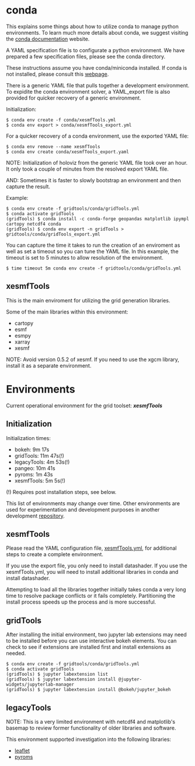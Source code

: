 # conda

This explains some things about how to utilize conda to
manage python environments.  To learn much more details about
conda, we suggest visiting the 
[conda documentation](https://docs.conda.io/projects/conda/en/latest/index.html) website.

A YAML specification file is to configurate a python environment.  We have prepared
a few specification files, please see the conda directory.

These instructions assume you have conda/miniconda installed.  If conda is not installed,
please consult this
[webpage](https://docs.conda.io/projects/conda/en/latest/user-guide/install/index.html).

There is a generic YAML file that pulls together a development environment.  To
expidite the conda environment solver, a YAML\_export file is also provided for
quicker recovery of a generic environment.

Initialization:
```
$ conda env create -f conda/xesmfTools.yml
$ conda env export > conda/xesmfTools_export.yml
```

For a quicker recovery of a conda environment, use the exported YAML file:
```
$ conda env remove --name xesmfTools
$ conda env create conda/xesmfTools_export.yaml
```

NOTE: Initialization of holoviz from the generic YAML file took over an hour.
It only took a couple of minutes from the resolved export YAML file.

AND: Sometimes it is faster to slowly bootstrap an environment and then
capture the result.

Example:
```
$ conda env create -f gridtools/conda/gridTools.yml
$ conda activate gridTools
(gridTools) $ conda install -c conda-forge geopandas matplotlib ipympl cartopy netcdf4 conda
(gridTools) $ conda env export -n gridTools > gridtools/conda/gridTools_export.yml
```

You can capture the time it takes to run the creation of an enviroment as well
as set a timeout so you can tune the YAML file.  In this example, the timeout
is set to 5 minutes to allow resolution of the environment.
```
$ time timeout 5m conda env create -f gridtools/conda/gridTools.yml
```

## xesmfTools

This is the main enviroment for utilizing the grid generation libraries.

Some of the main libraries within this environment:
 * cartopy
 * esmf
 * esmpy
 * xarray
 * xesmf

NOTE: Avoid version 0.5.2 of xesmf.  If you need to use the xgcm library,
      install it as a separate environment.

# Environments

Current operational environment for the grid toolset: ***xesmfTools***

## Initialization

Initialization times:
 * bokeh: 9m 17s
 * gridTools: 11m 47s(!)
 * legacyTools: 4m 53s(!)
 * pangeo: 10m 41s
 * pyroms: 1m 43s
 * xesmfTools: 5m 5s(!)

(!) Requires post installation steps, see below.

This list of environments may change over time.  Other environments
are used for experimentation and development purposes in another 
development [repository](https://github.com/jr3cermak/gridtools).

## xesmfTools

Please read the YAML configuration file,
[xesmfTools.yml](../../conda/xesmfTools.yml),
for additional steps to create a complete environment.

If you use the export file, you only need to install datashader.  If you use
the xesmfTools.yml, you will need to install additional libraries in conda
and install datashader.  

Attempting to load all the libraries together initially takes conda a very
long time to resolve package conflicts or it fails completely.  Partitioning
the install process speeds up the process and is more successful.

## gridTools

After installing the initial environment, two jupyter lab extensions may need
to be installed before you can use interactive bokeh elements.  You can check
to see if extensions are installed first and install extensions as needed.

```
$ conda env create -f gridtools/conda/gridTools.yml
$ conda activate gridTools
(gridTools) $ jupyter labextension list
(gridTools) $ jupyter labextension install @jupyter-widgets/jupyterlab-manager
(gridTools) $ jupyter labextension install @bokeh/jupyter_bokeh
```

## legacyTools

NOTE: This is a very limited environment with netcdf4 and matplotlib's basemap
to review former functionality of older libraries and software.

This environment supported investigation into the following libraries:
  * [leaflet](../development/python/libraries/leaflet.md)
  * [pyroms](../development/python/libraries/pyroms.md)

